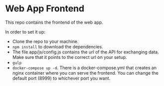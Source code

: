 # Web App Frontend 
This repo contains the frontend of the web app.

In order to set it up:
* Clone the repo to your machine.
* `npm install` to download the dependencies.
* The file app/js/config.js contains the url of the API for exchanging data. Make sure that it points to the correct url on your setup.
* `gulp`
* `docker-compose up -d`. There is a docker-compose.yml that creates an nginx container where you can serve the frontend. You can change the default port (8999) to whichever port you want.